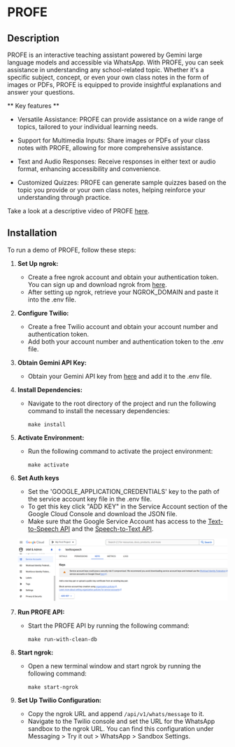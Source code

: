 # PROFE

## Description

PROFE is an interactive teaching assistant powered by Gemini large language models and accessible via WhatsApp. With PROFE, you can seek assistance in understanding any school-related topic. Whether it's a specific subject, concept, or even your own class notes in the form of images or PDFs, PROFE is equipped to provide insightful explanations and answer your questions.

** Key features **

- Versatile Assistance: PROFE can provide assistance on a wide range of topics, tailored to your individual learning needs.

- Support for Multimedia Inputs: Share images or PDFs of your class notes with PROFE, allowing for more comprehensive assistance.

- Text and Audio Responses: Receive responses in either text or audio format, enhancing accessibility and convenience.

- Customized Quizzes: PROFE can generate sample quizzes based on the topic you provide or your own class notes, helping reinforce your understanding through practice.

Take a look at a descriptive video of PROFE [here](youtu.be/unkownd).

## Installation

To run a demo of PROFE, follow these steps:

1. **Set Up ngrok:**
   - Create a free ngrok account and obtain your authentication token. You can sign up and download ngrok from [here](https://ngrok.com/download).
   - After setting up ngrok, retrieve your NGROK_DOMAIN and paste it into the .env file.

2. **Configure Twilio:**
   - Create a free Twilio account and obtain your account number and authentication token.
   - Add both your account number and authentication token to the .env file.

3. **Obtain Gemini API Key:**
   - Obtain your Gemini API key from [here](https://aistudio.google.com/app/apikey) and add it to the .env file.

4. **Install Dependencies:**
   - Navigate to the root directory of the project and run the following command to install the necessary dependencies:
     ```
     make install
     ```

5. **Activate Environment:**
   - Run the following command to activate the project environment:
     ```
     make activate
     ```

6. **Set Auth keys**
   - Set the 'GOOGLE_APPLICATION_CREDENTIALS' key to the path of the service account key file in the .env file.
   - To get this key click "ADD KEY" in the Service Account section of the Google Cloud Console and download the JSON file.
   - Make sure that the Google Service Account has access to the [Text-to-Speech API](https://console.cloud.google.com/marketplace/product/google/texttospeech.googleapis.com) and the [Speech-to-Text API](https://console.cloud.google.com/marketplace/product/google/speech.googleapis.com).

   ![alt text](https://github.com/feradauto/PROFE/blob/main/resources/google_service_account_key.png?raw=true)

7. **Run PROFE API:**
   - Start the PROFE API by running the following command:
     ```
     make run-with-clean-db
     ```

8. **Start ngrok:**
   - Open a new terminal window and start ngrok by running the following command:
     ```
     make start-ngrok
     ```

9. **Set Up Twilio Configuration:**
   - Copy the ngrok URL and append `/api/v1/whats/message` to it.
   - Navigate to the Twilio console and set the URL for the WhatsApp sandbox to the ngrok URL. You can find this configuration under Messaging > Try it out > WhatsApp > Sandbox Settings.